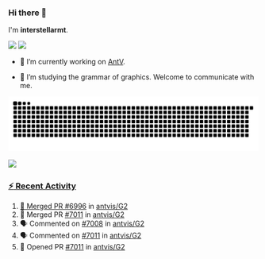 ### Hi there 👋

I'm **interstellarmt**.

[![](https://img.shields.io/endpoint?url=https://awards.antv.vision/interstellarmt-g2-contributor.json)](https://github.com/antvis/g2)
[![](https://img.shields.io/endpoint?url=https://awards.antv.vision/interstellarmt-gpt-vis-contributor.json)](https://github.com/antvis/gpt-vis)

- 🔭 I’m currently working on [AntV](https://github.com/antvis).

- 📖 I’m studying the grammar of graphics. Welcome to communicate with me.

![](https://raw.githubusercontent.com/interstellarmt/interstellarmt/refs/heads/output/github-contribution-grid-snake.svg)
<div>
  <a href="https://github.com/interstellarmt">
  <img height="180em" src="https://github-readme-stats-eight-theta.vercel.app/api?username=interstellarmt&show_icons=true&include_all_commits=true&count_private=true&theme=tokyonight"/>
</div>
    
### :zap: Recent Activity

<!--START_SECTION:activity-->
1. 🎉 Merged PR [#6996](https://github.com/antvis/G2/pull/6996) in [antvis/G2](https://github.com/antvis/G2)
2. 🎉 Merged PR [#7011](https://github.com/antvis/G2/pull/7011) in [antvis/G2](https://github.com/antvis/G2)
3. 🗣 Commented on [#7008](https://github.com/antvis/G2/issues/7008#issuecomment-3026222223) in [antvis/G2](https://github.com/antvis/G2)
4. 🗣 Commented on [#7011](https://github.com/antvis/G2/pull/7011#issuecomment-3026202449) in [antvis/G2](https://github.com/antvis/G2)
5. 💪 Opened PR [#7011](https://github.com/antvis/G2/pull/7011) in [antvis/G2](https://github.com/antvis/G2)
<!--END_SECTION:activity-->

